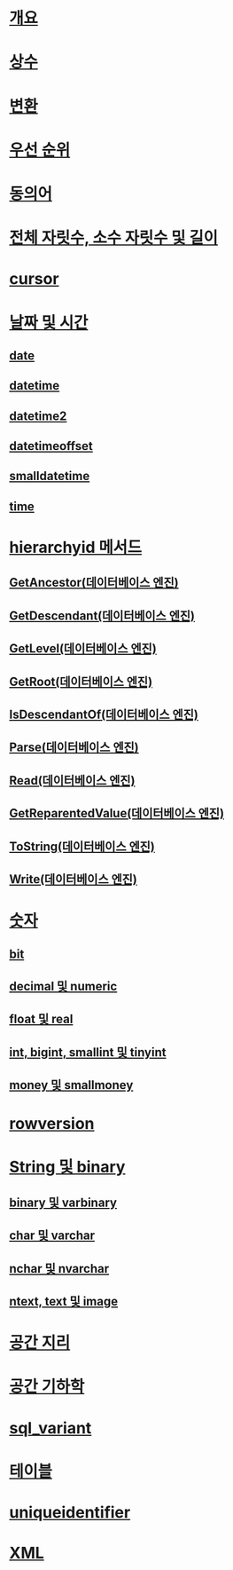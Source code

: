 # [개요](data-types-transact-sql.md)  
# [상수](constants-transact-sql.md)  
# [변환](data-type-conversion-database-engine.md)  
# [우선 순위](data-type-precedence-transact-sql.md)  
# [동의어](data-type-synonyms-transact-sql.md)  
# [전체 자릿수, 소수 자릿수 및 길이](precision-scale-and-length-transact-sql.md)    
# [cursor](cursor-transact-sql.md)  
# [날짜 및 시간](date-and-time-types.md)  
## [date](date-transact-sql.md)  
## [datetime](datetime-transact-sql.md)  
## [datetime2](datetime2-transact-sql.md)  
## [datetimeoffset](datetimeoffset-transact-sql.md)  
## [smalldatetime](smalldatetime-transact-sql.md)  
## [time](time-transact-sql.md)  

# [hierarchyid 메서드](hierarchyid-data-type-method-reference.md)  
## [GetAncestor(데이터베이스 엔진)](getancestor-database-engine.md)  
## [GetDescendant(데이터베이스 엔진)](getdescendant-database-engine.md)  
## [GetLevel(데이터베이스 엔진)](getlevel-database-engine.md)  
## [GetRoot(데이터베이스 엔진)](getroot-database-engine.md)  
## [IsDescendantOf(데이터베이스 엔진)](isdescendantof-database-engine.md)  
## [Parse(데이터베이스 엔진)](parse-database-engine.md)  
## [Read(데이터베이스 엔진)](read-database-engine.md)  
## [GetReparentedValue(데이터베이스 엔진)](getreparentedvalue-database-engine.md)  
## [ToString(데이터베이스 엔진)](tostring-database-engine.md)  
## [Write(데이터베이스 엔진)](write-database-engine.md)  

# [숫자](numeric-types.md)  
## [bit](bit-transact-sql.md)
## [decimal 및 numeric](decimal-and-numeric-transact-sql.md)  
## [float 및 real](float-and-real-transact-sql.md)  
## [int, bigint, smallint 및 tinyint](int-bigint-smallint-and-tinyint-transact-sql.md)  
## [money 및 smallmoney](money-and-smallmoney-transact-sql.md)  

# [rowversion](rowversion-transact-sql.md)  

# [String 및 binary](string-and-binary-types.md)  
## [binary 및 varbinary](binary-and-varbinary-transact-sql.md)  
## [char 및 varchar](char-and-varchar-transact-sql.md)  
## [nchar 및 nvarchar](nchar-and-nvarchar-transact-sql.md)  
## [ntext, text 및 image](ntext-text-and-image-transact-sql.md)  

# [공간 지리](../../t-sql/spatial-geography/spatial-types-geography.md)
# [공간 기하학](../../t-sql/spatial-geometry/spatial-types-geometry-transact-sql.md)

# [sql_variant](sql-variant-transact-sql.md)  

# [테이블](table-transact-sql.md)  

# [uniqueidentifier](uniqueidentifier-transact-sql.md)  

# [XML](../../t-sql/xml/xml-transact-sql.md)
